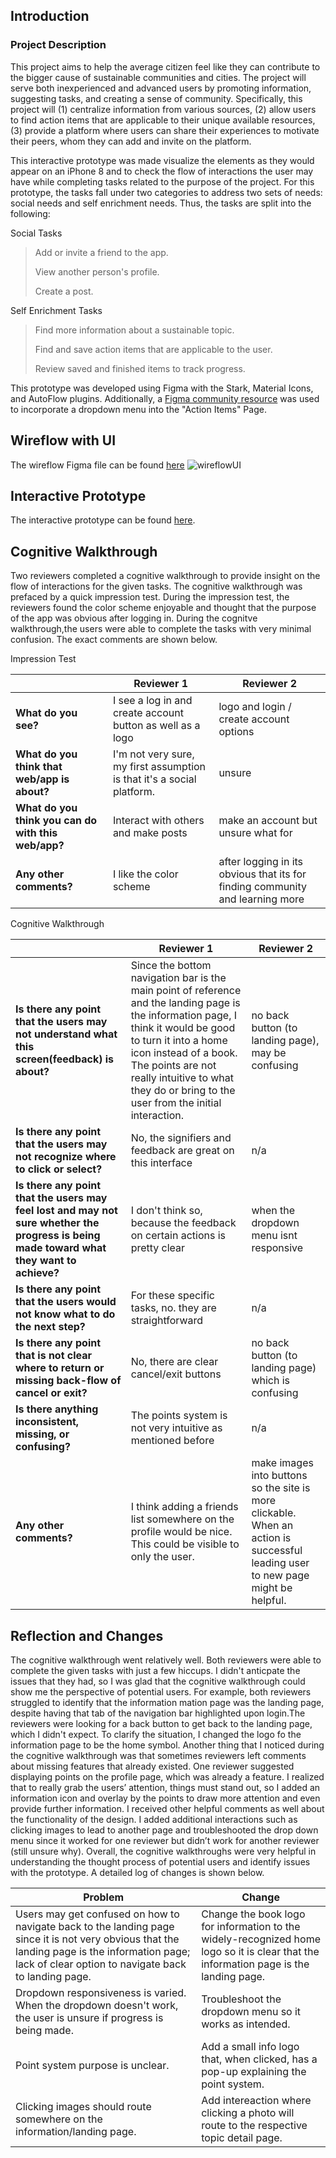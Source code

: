 ## Introduction

### Project Description
This project aims to help the average citizen feel like they can contribute to the bigger cause of sustainable communities and cities. The project will serve both inexperienced and advanced users by promoting information, suggesting tasks, and creating a sense of community. Specifically, this project will (1) centralize information from various sources, (2) allow users to find action items that are applicable to their unique available resources, (3) provide a platform where users can share their experiences to motivate their peers, whom they can add and invite on the platform. 

This interactive prototype was made visualize the elements as they would appear on an iPhone 8 and to check the flow of interactions the user may have while completing tasks related to the purpose of the project. For this prototype, the tasks fall under two categories to address two sets of needs: social needs and self enrichment needs. Thus, the tasks are split into the following:

Social Tasks
> Add or invite a friend to the app.
> 
> View another person's profile.
> 
> Create a post.

Self Enrichment Tasks
> Find more information about a sustainable topic.
> 
> Find and save action items that are applicable to the user.
> 
> Review saved and finished items to track progress. 

This prototype was developed using Figma with the Stark, Material Icons, and AutoFlow plugins. Additionally, a [Figma community resource](https://www.figma.com/community/file/1059520912220032057) was used to incorporate a dropdown menu into the "Action Items" Page. 

## Wireflow with UI
The wireflow Figma file can be found [here](https://www.figma.com/file/6f0U03cVQLa9Wl2gqnvHvO/High-Fidelity-Prototype?node-id=0%3A1)
![wireflowUI](https://user-images.githubusercontent.com/92239472/202095405-e117c2a3-27b4-4d67-ab41-8884c2ce72a8.png)

## Interactive Prototype
The interactive prototype can be found [here](https://www.figma.com/proto/6f0U03cVQLa9Wl2gqnvHvO/High-Fidelity-Prototype?page-id=0%3A1&node-id=2%3A2&viewport=466%2C375%2C0.12&scaling=scale-down&starting-point-node-id=2%3A2). 

## Cognitive Walkthrough

Two reviewers completed a cognitive walkthrough to provide insight on the flow of interactions for the given tasks. The cognitive walkthrough was prefaced by a quick impression test. During the impression test, the reviewers found the color scheme enjoyable and thought that the purpose of the app was obvious after logging in. During the cognitve walkthrough,the users were able to complete the tasks with very minimal confusion. The exact comments are shown below. 

 Impression Test 
 
|   | Reviewer 1 | Reviewer 2 |
|---|---|---|
|**What do you see?**| I see a log in and create account button as well as a logo | logo and login / create account options|
|**What do you think that web/app is about?**|I'm not very sure, my first assumption is that it's a social platform. | unsure| 
|**What do you think you can do with this web/app?**| Interact with others and make posts | make an account but unsure what for|
|**Any other comments?**| I like the color scheme | after logging in its obvious that its for finding community and learning more |

Cognitive Walkthrough
 
|   | Reviewer 1 | Reviewer 2 |
|---|---|---|
|**Is there any point that the users may not understand what this screen(feedback) is about?**|Since the bottom navigation bar is the main point of reference and the landing page is the information page, I think it would be good to turn it into a home icon instead of a book. The points are not really intuitive to what they do or bring to the user from the initial interaction.|no back button (to landing page), may be confusing|
|**Is there any point that the users may not recognize where to click or select?**|No, the signifiers and feedback are great on this interface|n/a|
|**Is there any point that the users may feel lost and may not sure whether the progress is being made toward what they want to achieve?**|I don't think so, because the feedback on certain actions is pretty clear|when the dropdown menu isnt responsive|
|**Is there any point that the users would not know what to do the next step?**|For these specific tasks, no. they are straightforward|n/a|
|**Is there any point that is not clear where to return or missing back-flow of cancel or exit?**|No, there are clear cancel/exit buttons|no back button (to landing page) which is confusing|
|**Is there anything inconsistent, missing, or confusing?**|The points system is not very intuitive as mentioned before|n/a|
|**Any other comments?**|I think adding a friends list somewhere on the profile would be nice. This could be visible to only the user.| make images into buttons so the site is more clickable. When an action is successful leading user to new page might be helpful.|

## Reflection and Changes 
The cognitive walkthrough went relatively well. Both reviewers were able to complete the given tasks with just a few hiccups. I didn't anticpate the issues that they had, so I was glad that the cognitive walkthrough could show me the perspective of potential users. For example, both reviewers struggled to identify that the information mation page was the landing page, despite having that tab of the navigation bar highlighted upon login.The reviewers were looking for a back button to get back to the landing page, which I didn't expect. To clarify the situation, I changed the logo fo the information page to be the home symbol. Another thing that I noticed during the cognitive walkthrough was that sometimes reviewers left comments about missing features that already existed. One reviewer suggested displaying points on the profile page, which was already a feature. I realized that to really grab the users’ attention, things must stand out, so I  added an information icon and overlay by the points to draw more attention and even provide further information. I received other helpful comments as well about the functionality of the design. I added additional interactions such as clicking images to lead to another page and troubleshooted the drop down menu since it worked for one reviewer but didn’t work for another reviewer (still unsure why).  Overall, the cognitive walkthroughs were very helpful in understanding the thought process of potential users and identify issues with the prototype. A detailed log of changes is shown below. 

| Problem | Change |
|---|---|
|Users may get confused on how to navigate back to the landing page since it is not very obvious that the landing page is the information page; lack of clear option to navigate back to landing page. | Change the book logo for information to the widely-recognized home logo so it is clear that the information page is the landing page.|
|Dropdown responsiveness is varied. When the dropdown doesn't work, the user is unsure if progress is being made.|Troubleshoot the dropdown menu so it works as intended.|
|Point system purpose is unclear.|Add a small info logo that, when clicked, has a pop-up explaining the point system.|
|Clicking images should route somewhere on the information/landing page.|Add intereaction where clicking a photo will route to the respective topic detail page.|

